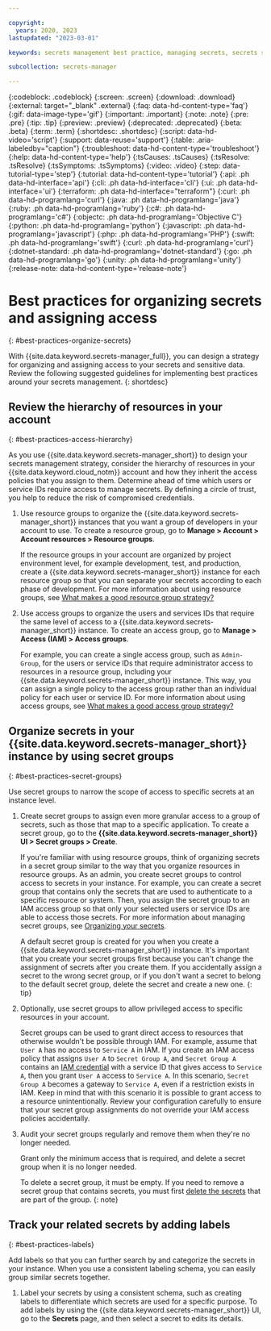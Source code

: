 ```yaml
---

copyright:
  years: 2020, 2023
lastupdated: "2023-03-01"

keywords: secrets management best practice, managing secrets, secrets strategy, secrets best practices, organizing secrets, assigning access to secrets

subcollection: secrets-manager

---
```


{:codeblock: .codeblock}
{:screen: .screen}
{:download: .download}
{:external: target="_blank" .external}
{:faq: data-hd-content-type='faq'}
{:gif: data-image-type='gif'}
{:important: .important}
{:note: .note}
{:pre: .pre}
{:tip: .tip}
{:preview: .preview}
{:deprecated: .deprecated}
{:beta: .beta}
{:term: .term}
{:shortdesc: .shortdesc}
{:script: data-hd-video='script'}
{:support: data-reuse='support'}
{:table: .aria-labeledby="caption"}
{:troubleshoot: data-hd-content-type='troubleshoot'}
{:help: data-hd-content-type='help'}
{:tsCauses: .tsCauses}
{:tsResolve: .tsResolve}
{:tsSymptoms: .tsSymptoms}
{:video: .video}
{:step: data-tutorial-type='step'}
{:tutorial: data-hd-content-type='tutorial'}
{:api: .ph data-hd-interface='api'}
{:cli: .ph data-hd-interface='cli'}
{:ui: .ph data-hd-interface='ui'}
{:terraform: .ph data-hd-interface="terraform"}
{:curl: .ph data-hd-programlang='curl'}
{:java: .ph data-hd-programlang='java'}
{:ruby: .ph data-hd-programlang='ruby'}
{:c#: .ph data-hd-programlang='c#'}
{:objectc: .ph data-hd-programlang='Objective C'}
{:python: .ph data-hd-programlang='python'}
{:javascript: .ph data-hd-programlang='javascript'}
{:php: .ph data-hd-programlang='PHP'}
{:swift: .ph data-hd-programlang='swift'}
{:curl: .ph data-hd-programlang='curl'}
{:dotnet-standard: .ph data-hd-programlang='dotnet-standard'}
{:go: .ph data-hd-programlang='go'}
{:unity: .ph data-hd-programlang='unity'}
{:release-note: data-hd-content-type='release-note'}

# Best practices for organizing secrets and assigning access
{: #best-practices-organize-secrets}

With {{site.data.keyword.secrets-manager_full}}, you can design a strategy for organizing and assigning access to your secrets and sensitive data. Review the following suggested guidelines for implementing best practices around your secrets management.
{: shortdesc}

## Review the hierarchy of resources in your account
{: #best-practices-access-hierarchy}

As you use {{site.data.keyword.secrets-manager_short}} to design your secrets management strategy, consider the hierarchy of resources in your {{site.data.keyword.cloud_notm}} account and how they inherit the access policies that you assign to them. Determine ahead of time which users or service IDs require access to manage secrets. By defining a circle of trust, you help to reduce the risk of compromised credentials.

1. Use resource groups to organize the {{site.data.keyword.secrets-manager_short}} instances that you want a group of developers in your account to use. To create a resource group, go to **Manage > Account > Account resources > Resource groups**.

    If the resource groups in your account are organized by project environment level, for example development, test, and production, create a {{site.data.keyword.secrets-manager_short}} instance for each resource group so that you can separate your secrets according to each phase of development. For more information about using resource groups, see [What makes a good resource group strategy?](/docs/account?topic=account-account_setup#resource-group-strategy)

2. Use access groups to organize the users and services IDs that require the same level of access to a {{site.data.keyword.secrets-manager_short}} instance. To create an access group, go to **Manage > Access (IAM) > Access groups**.

    For example, you can create a single access group, such as `Admin-Group`, for the users or service IDs that require administrator access to resources in a resource group, including your {{site.data.keyword.secrets-manager_short}} instance. This way, you can assign a single policy to the access group rather than an individual policy for each user or service ID. For more information about using access groups, see [What makes a good access group strategy?](/docs/account?topic=account-account_setup#accessgroup_strategy)

## Organize secrets in your {{site.data.keyword.secrets-manager_short}} instance by using secret groups
{: #best-practices-secret-groups}

Use secret groups to narrow the scope of access to specific secrets at an instance level.

1. Create secret groups to assign even more granular access to a group of secrets, such as those that map to a specific application. To create a secret group, go to the **{{site.data.keyword.secrets-manager_short}} UI > Secret groups > Create**.

    If you're familiar with using resource groups, think of organizing secrets in a secret group similar to the way that you organize resources in resource groups. As an admin, you create secret groups to control access to secrets in your instance. For example, you can create a secret group that contains only the secrets that are used to authenticate to a specific resource or system. Then, you assign the secret group to an IAM access group so that only your selected users or service IDs are able to access those secrets. For more information about managing secret groups, see [Organizing your secrets](/docs/secrets-manager?topic=secrets-manager-secret-groups).

    A default secret group is created for you when you create a {{site.data.keyword.secrets-manager_short}} instance. It's important that you create your secret groups first because you can't change the assignment of secrets after you create them. If you accidentally assign a secret to the wrong secret group, or if you don't want a secret to belong to the default secret group, delete the secret and create a new one.
    {: tip}

2. Optionally, use secret groups to allow privileged access to specific resources in your account.

    Secret groups can be used to grant direct access to resources that otherwise wouldn't be possible through IAM. For example, assume that `User A` has no access to `Service A` in IAM. If you create an IAM access policy that assigns `User A` to `Secret Group A`, and `Secret Group A` contains an [IAM credential](/docs/secrets-manager?topic=secrets-manager-iam-credentials) with a service ID that gives access to `Service A`, then you grant `User A` access to `Service A`. In this scenario, `Secret Group A` becomes a gateway to `Service A`, even if a restriction exists in IAM. Keep in mind that with this scenario it is possible to grant access to a resource unintentionally. Review your configuration carefully to ensure that your secret group assignments do not override your IAM access policies accidentally.

3. Audit your secret groups regularly and remove them when they're no longer needed.

    Grant only the minimum access that is required, and delete a secret group when it is no longer needed.

    To delete a secret group, it must be empty. If you need to remove a secret group that contains secrets, you must first [delete the secrets](/docs/secrets-manager?topic=secrets-manager-delete-secrets) that are part of the group.
    {: note}


## Track your related secrets by adding labels
{: #best-practices-labels}

Add labels so that you can further search by and categorize the secrets in your instance. When you use a consistent labeling schema, you can easily group similar secrets together.

1. Label your secrets by using a consistent schema, such as creating labels to differentiate which secrets are used for a specific purpose. To add labels by using the {{site.data.keyword.secrets-manager_short}} UI, go to the **Secrets** page, and then select a secret to edits its details.



